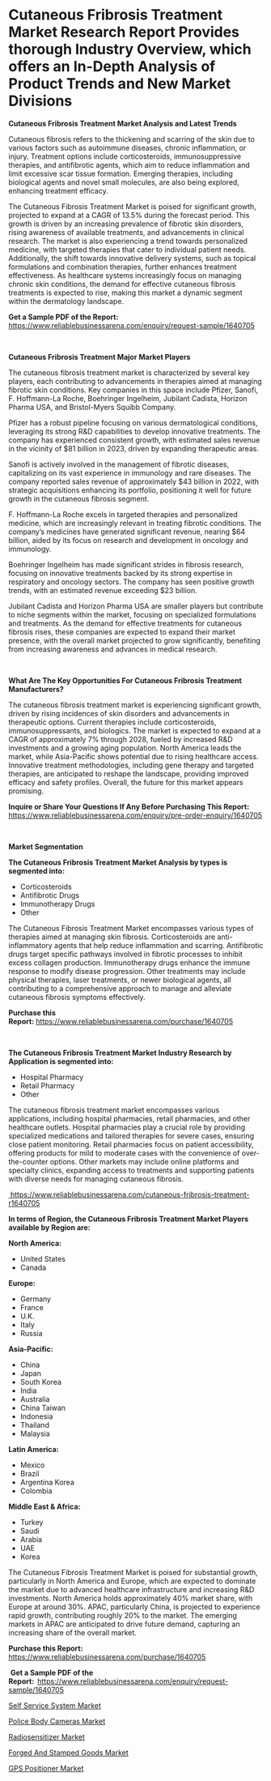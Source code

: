 <p><h1>Cutaneous Fribrosis Treatment Market Research Report Provides thorough Industry Overview, which offers an In-Depth Analysis of Product Trends and New Market Divisions</h1></p><p><strong>Cutaneous Fribrosis Treatment Market Analysis and Latest Trends</strong></p>
<p><p>Cutaneous fibrosis refers to the thickening and scarring of the skin due to various factors such as autoimmune diseases, chronic inflammation, or injury. Treatment options include corticosteroids, immunosuppressive therapies, and antifibrotic agents, which aim to reduce inflammation and limit excessive scar tissue formation. Emerging therapies, including biological agents and novel small molecules, are also being explored, enhancing treatment efficacy.</p><p>The Cutaneous Fibrosis Treatment Market is poised for significant growth, projected to expand at a CAGR of 13.5% during the forecast period. This growth is driven by an increasing prevalence of fibrotic skin disorders, rising awareness of available treatments, and advancements in clinical research. The market is also experiencing a trend towards personalized medicine, with targeted therapies that cater to individual patient needs. Additionally, the shift towards innovative delivery systems, such as topical formulations and combination therapies, further enhances treatment effectiveness. As healthcare systems increasingly focus on managing chronic skin conditions, the demand for effective cutaneous fibrosis treatments is expected to rise, making this market a dynamic segment within the dermatology landscape.</p></p>
<p><strong>Get a Sample PDF of the Report:&nbsp;</strong> <a href="https://www.reliablebusinessarena.com/enquiry/request-sample/1640705?utm_campaign=1282&utm_medium=2&utm_source=Github&utm_content=ia&utm_term=25092024&utm_id=cutaneous-fribrosis-treatment">https://www.reliablebusinessarena.com/enquiry/request-sample/1640705</a></p>
<p>&nbsp;</p>
<p><strong>Cutaneous Fribrosis Treatment Major Market Players</strong></p>
<p><p>The cutaneous fibrosis treatment market is characterized by several key players, each contributing to advancements in therapies aimed at managing fibrotic skin conditions. Key companies in this space include Pfizer, Sanofi, F. Hoffmann-La Roche, Boehringer Ingelheim, Jubilant Cadista, Horizon Pharma USA, and Bristol-Myers Squibb Company.</p><p>Pfizer has a robust pipeline focusing on various dermatological conditions, leveraging its strong R&D capabilities to develop innovative treatments. The company has experienced consistent growth, with estimated sales revenue in the vicinity of $81 billion in 2023, driven by expanding therapeutic areas.</p><p>Sanofi is actively involved in the management of fibrotic diseases, capitalizing on its vast experience in immunology and rare diseases. The company reported sales revenue of approximately $43 billion in 2022, with strategic acquisitions enhancing its portfolio, positioning it well for future growth in the cutaneous fibrosis segment.</p><p>F. Hoffmann-La Roche excels in targeted therapies and personalized medicine, which are increasingly relevant in treating fibrotic conditions. The company’s medicines have generated significant revenue, nearing $64 billion, aided by its focus on research and development in oncology and immunology.</p><p>Boehringer Ingelheim has made significant strides in fibrosis research, focusing on innovative treatments backed by its strong expertise in respiratory and oncology sectors. The company has seen positive growth trends, with an estimated revenue exceeding $23 billion.</p><p>Jubilant Cadista and Horizon Pharma USA are smaller players but contribute to niche segments within the market, focusing on specialized formulations and treatments. As the demand for effective treatments for cutaneous fibrosis rises, these companies are expected to expand their market presence, with the overall market projected to grow significantly, benefiting from increasing awareness and advances in medical research.</p></p>
<p>&nbsp;</p>
<p><strong>What Are The Key Opportunities For Cutaneous Fribrosis Treatment Manufacturers?</strong></p>
<p><p>The cutaneous fibrosis treatment market is experiencing significant growth, driven by rising incidences of skin disorders and advancements in therapeutic options. Current therapies include corticosteroids, immunosuppressants, and biologics. The market is expected to expand at a CAGR of approximately 7% through 2028, fueled by increased R&D investments and a growing aging population. North America leads the market, while Asia-Pacific shows potential due to rising healthcare access. Innovative treatment methodologies, including gene therapy and targeted therapies, are anticipated to reshape the landscape, providing improved efficacy and safety profiles. Overall, the future for this market appears promising.</p></p>
<p><strong>Inquire or Share Your Questions If Any Before Purchasing This Report:</strong> <a href="https://www.reliablebusinessarena.com/enquiry/pre-order-enquiry/1640705?utm_campaign=1282&utm_medium=2&utm_source=Github&utm_content=ia&utm_term=25092024&utm_id=cutaneous-fribrosis-treatment">https://www.reliablebusinessarena.com/enquiry/pre-order-enquiry/1640705</a></p>
<p>&nbsp;</p>
<p><strong>Market Segmentation</strong></p>
<p><strong>The Cutaneous Fribrosis Treatment Market Analysis by types is segmented into:</strong></p>
<p><ul><li>Corticosteroids</li><li>Antifibrotic Drugs</li><li>Immunotherapy Drugs</li><li>Other</li></ul></p>
<p><p>The Cutaneous Fibrosis Treatment Market encompasses various types of therapies aimed at managing skin fibrosis. Corticosteroids are anti-inflammatory agents that help reduce inflammation and scarring. Antifibrotic drugs target specific pathways involved in fibrotic processes to inhibit excess collagen production. Immunotherapy drugs enhance the immune response to modify disease progression. Other treatments may include physical therapies, laser treatments, or newer biological agents, all contributing to a comprehensive approach to manage and alleviate cutaneous fibrosis symptoms effectively.</p></p>
<p><strong>Purchase this Report:&nbsp;</strong><a href="https://www.reliablebusinessarena.com/purchase/1640705?utm_campaign=1282&utm_medium=2&utm_source=Github&utm_content=ia&utm_term=25092024&utm_id=cutaneous-fribrosis-treatment">https://www.reliablebusinessarena.com/purchase/1640705</a></p>
<p>&nbsp;</p>
<p><strong>The Cutaneous Fribrosis Treatment Market Industry Research by Application is segmented into:</strong></p>
<p><ul><li>Hospital Pharmacy</li><li>Retail Pharmacy</li><li>Other</li></ul></p>
<p><p>The cutaneous fibrosis treatment market encompasses various applications, including hospital pharmacies, retail pharmacies, and other healthcare outlets. Hospital pharmacies play a crucial role by providing specialized medications and tailored therapies for severe cases, ensuring close patient monitoring. Retail pharmacies focus on patient accessibility, offering products for mild to moderate cases with the convenience of over-the-counter options. Other markets may include online platforms and specialty clinics, expanding access to treatments and supporting patients with diverse needs for managing cutaneous fibrosis.</p></p>
<p><a href="https://www.reliablebusinessarena.com/cutaneous-fribrosis-treatment-r1640705?utm_campaign=1282&utm_medium=2&utm_source=Github&utm_content=ia&utm_term=25092024&utm_id=cutaneous-fribrosis-treatment">&nbsp;https://www.reliablebusinessarena.com/cutaneous-fribrosis-treatment-r1640705</a></p>
<p><strong>In terms of Region, the Cutaneous Fribrosis Treatment Market Players available by Region are:</strong></p>
<p>
    <p> <strong> North America: </strong>
        <ul>
            <li>United States</li>
            <li>Canada</li>
        </ul>
        </p> 
    <p> <strong> Europe: </strong>
        <ul>
            <li>Germany</li>
            <li>France</li>
            <li>U.K.</li>
            <li>Italy</li>
            <li>Russia</li>
        </ul>
        </p> 
    <p> <strong> Asia-Pacific: </strong>
        <ul>
            <li>China</li>
            <li>Japan</li>
            <li>South Korea</li>
            <li>India</li>
            <li>Australia</li>
            <li>China Taiwan</li>
            <li>Indonesia</li>
            <li>Thailand</li>
            <li>Malaysia</li>
        </ul>
        </p> 
    <p> <strong> Latin America: </strong>
        <ul>
            <li>Mexico</li>
            <li>Brazil</li>
            <li>Argentina Korea</li>
            <li>Colombia</li>
        </ul>
        </p> 
    <p> <strong> Middle East & Africa: </strong>
        <ul>
            <li>Turkey</li>
            <li>Saudi</li>
            <li>Arabia</li>
            <li>UAE</li>
            <li>Korea</li>
        </ul>
    </p>
    </p>
<p><p>The Cutaneous Fibrosis Treatment Market is poised for substantial growth, particularly in North America and Europe, which are expected to dominate the market due to advanced healthcare infrastructure and increasing R&D investments. North America holds approximately 40% market share, with Europe at around 30%. APAC, particularly China, is projected to experience rapid growth, contributing roughly 20% to the market. The emerging markets in APAC are anticipated to drive future demand, capturing an increasing share of the overall market.</p></p>
<p><strong>Purchase this Report: </strong><a href="https://www.reliablebusinessarena.com/purchase/1640705?utm_campaign=1282&utm_medium=2&utm_source=Github&utm_content=ia&utm_term=25092024&utm_id=cutaneous-fribrosis-treatment">https://www.reliablebusinessarena.com/purchase/1640705</a></p>
<p>&nbsp;<strong>Get a Sample PDF of the Report:&nbsp;&nbsp;</strong><a href="https://www.reliablebusinessarena.com/enquiry/request-sample/1640705?utm_campaign=1282&utm_medium=2&utm_source=Github&utm_content=ia&utm_term=25092024&utm_id=cutaneous-fribrosis-treatment">https://www.reliablebusinessarena.com/enquiry/request-sample/1640705</a></p>
<p><strong></strong></p>
<p><p><a href="https://www.linkedin.com/pulse/self-service-system-market-global-regional-analysis-focus-giqxf?utm_campaign=1282&utm_medium=2&utm_source=Github&utm_content=ia&utm_term=25092024&utm_id=cutaneous-fribrosis-treatment">Self Service System Market</a></p><p><a href="https://issuu.com/reportprime-2/docs/police-body-cameras-market-size-203_a3288f764aad03?utm_campaign=1282&utm_medium=2&utm_source=Github&utm_content=ia&utm_term=25092024&utm_id=cutaneous-fribrosis-treatment">Police Body Cameras Market</a></p><p><a href="https://www.linkedin.com/pulse/radiosensitizer-industry-analysis-report-its-market-size-share-bttaf?utm_campaign=1282&utm_medium=2&utm_source=Github&utm_content=ia&utm_term=25092024&utm_id=cutaneous-fribrosis-treatment">Radiosensitizer Market</a></p><p><a href="https://github.com/napierswinnyfg/Market-Research-Report-List-1/blob/main/forged-and-stamped-goods-market.md?utm_campaign=1282&utm_medium=2&utm_source=Github&utm_content=ia&utm_term=25092024&utm_id=cutaneous-fribrosis-treatment">Forged And Stamped Goods Market</a></p><p><a href="https://issuu.com/reportprime-2/docs/gps-positioner-market-size-2030.ppt_20ab13e59f0422?utm_campaign=1282&utm_medium=2&utm_source=Github&utm_content=ia&utm_term=25092024&utm_id=cutaneous-fribrosis-treatment">GPS Positioner Market</a></p></p>